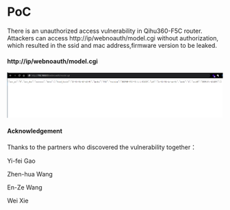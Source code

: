 # PoC

There is an unauthorized access vulnerability in Qihu360-F5C router. Attackers can access http://ip/webnoauth/model.cgi without authorization, which resulted in the ssid and mac address,firmware version to be leaked.

#### http://ip/webnoauth/model.cgi

![image-20210508223052254](./image-20210508223052254.png)









#### Acknowledgement

Thanks to the partners who discovered the vulnerability together：

Yi-fei Gao

Zhen-hua Wang

En-Ze Wang

Wei Xie
